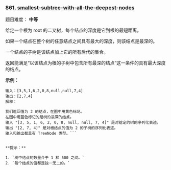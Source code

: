 ### [861\. smallest-subtree-with-all-the-deepest-nodes](https://leetcode-cn.com/contest/weekly-contest-92/problems/smallest-subtree-with-all-the-deepest-nodes/)

题目难度： **中等**



给定一个根为 root 的二叉树，每个结点的深度是它到根的最短距离。

如果一个结点在整个树的任意结点之间具有最大的深度，则该结点是最深的。

一个结点的子树是该结点加上它的所有后代的集合。

返回能满足“以该结点为根的子树中包含所有最深的结点”这一条件的具有最大深度的结点。

 

**示例：**

```
输入：[3,5,1,6,2,0,8,null,null,7,4]
输出：[2,7,4]
解释：

我们返回值为 2 的结点，在图中用黄色标记。
在图中用蓝色标记的是树的最深的结点。
输入 "[3, 5, 1, 6, 2, 0, 8, null, null, 7, 4]" 是对给定的树的序列化表述。
输出 "[2, 7, 4]" 是对根结点的值为 2 的子树的序列化表述。
输入和输出都具有 TreeNode 类型。```
 

**提示：**

1. `树中结点的数量介于 1 和 500 之间。`
2. `每个结点的值都是独一无二的。`
